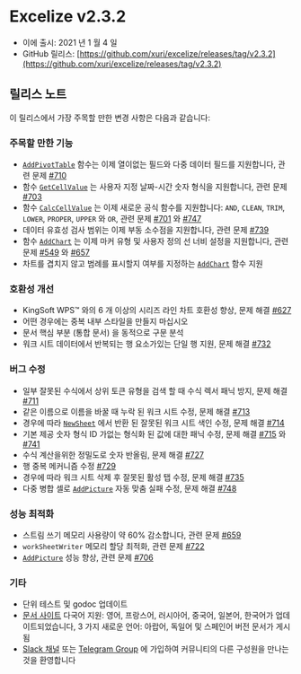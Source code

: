 # Excelize v2.3.2

* 이에 출시: 2021 년 1 월 4 일
* GitHub 릴리스: [https://github.com/xuri/excelize/releases/tag/v2.3.2](https://github.com/xuri/excelize/releases/tag/v2.3.2)

## 릴리스 노트

이 릴리스에서 가장 주목할 만한 변경 사항은 다음과 같습니다:

### 주목할 만한 기능

* [`AddPivotTable`](https://pkg.go.dev/github.com/xuri/excelize/v2@v2.3.2#File.AddPivotTable) 함수는 이제 열이없는 필드와 다중 데이터 필드를 지원합니다, 관련 문제 [#710](https://github.com/xuri/excelize/issues/710)
* 함수 [`GetCellValue`](https://pkg.go.dev/github.com/xuri/excelize/v2@v2.3.2#File.GetCellValue) 는 사용자 지정 날짜-시간 숫자 형식을 지원합니다, 관련 문제 [#703](https://github.com/xuri/excelize/issues/703)
* 함수 [`CalcCellValue`](https://pkg.go.dev/github.com/xuri/excelize/v2@v2.3.2#File.CalcCellValue) 는 이제 새로운 공식 함수를 지원합니다: `AND`, `CLEAN`, `TRIM`, `LOWER`, `PROPER`, `UPPER` 와 `OR`, 관련 문제 [#701](https://github.com/xuri/excelize/issues/701) 와 [#747](https://github.com/xuri/excelize/issues/747)
* 데이터 유효성 검사 범위는 이제 부동 소수점을 지원합니다, 관련 문제 [#739](https://github.com/xuri/excelize/issues/739)
* 함수 [`AddChart`](https://pkg.go.dev/github.com/xuri/excelize/v2@v2.3.2#File.AddChart) 는 이제 마커 유형 및 사용자 정의 선 너비 설정을 지원합니다, 관련 문제 [#549](https://github.com/xuri/excelize/issues/549) 와 [#657](https://github.com/xuri/excelize/issues/657)
* 차트를 겹치지 않고 범례를 표시할지 여부를 지정하는 [`AddChart`](https://pkg.go.dev/github.com/xuri/excelize/v2@v2.3.2#File.AddChart) 함수 지원

### 호환성 개선

* KingSoft WPS&trade; 와의 6 개 이상의 시리즈 라인 차트 호환성 향상, 문제 해결 [#627](https://github.com/xuri/excelize/issues/627)
* 어떤 경우에는 중복 내부 스타일을 만들지 마십시오
* 문서 핵심 부분 (통합 문서) 을 동적으로 구문 분석
* 워크 시트 데이터에서 반복되는 행 요소가있는 단일 행 지원, 문제 해결 [#732](https://github.com/xuri/excelize/issues/732)

### 버그 수정

* 일부 잘못된 수식에서 상위 토큰 유형을 검색 할 때 수식 렉서 패닉 방지, 문제 해결 [#711](https://github.com/xuri/excelize/issues/711)
* 같은 이름으로 이름을 바꿀 때 누락 된 워크 시트 수정, 문제 해결 [#713](https://github.com/xuri/excelize/issues/713)
* 경우에 따라 [`NewSheet`](https://pkg.go.dev/github.com/xuri/excelize/v2@v2.3.2#File.NewSheet) 에서 반환 된 잘못된 워크 시트 색인 수정, 문제 해결 [#714](https://github.com/xuri/excelize/issues/714)
* 기본 제공 숫자 형식 ID 가없는 형식화 된 값에 대한 패닉 수정, 문제 해결 [#715](https://github.com/xuri/excelize/issues/715) 와 [#741](https://github.com/xuri/excelize/issues/741)
* 수식 계산을위한 정밀도로 숫자 반올림, 문제 해결 [#727](https://github.com/xuri/excelize/issues/727)
* 행 중복 메커니즘 수정 [#729](https://github.com/xuri/excelize/issues/729)
* 경우에 따라 워크 시트 삭제 후 잘못된 활성 탭 수정, 문제 해결 [#735](https://github.com/xuri/excelize/issues/735)
* 다중 병합 셀로 [`AddPicture`](https://pkg.go.dev/github.com/xuri/excelize/v2@v2.3.2#File.AddPicture) 자동 맞춤 실패 수정, 문제 해결 [#748](https://github.com/xuri/excelize/issues/748)

### 성능 최적화

* 스트림 쓰기 메모리 사용량이 약 60% 감소합니다, 관련 문제 [#659](https://github.com/xuri/excelize/issues/659)
* `workSheetWriter` 메모리 할당 최적화, 관련 문제 [#722](https://github.com/xuri/excelize/issues/722)
* [`AddPicture`](https://pkg.go.dev/github.com/xuri/excelize/v2@v2.3.2#File.AddPicture) 성능 향상, 관련 문제 [#706](https://github.com/xuri/excelize/issues/706)

### 기타

* 단위 테스트 및 godoc 업데이트
* [문서 사이트](https://xuri.me/excelize) 다국어 지원: 영어, 프랑스어, 러시아어, 중국어, 일본어, 한국어가 업데이트되었습니다, 3 가지 새로운 언어: 아랍어, 독일어 및 스페인어 버전 문서가 게시 됨
* [Slack 채널](https://join.slack.com/t/xuri/shared_invite/zt-eriqdkeo-wV04zcCdBiiZveFgY86Wzw) 또는 [Telegram Group](https://t.me/excelize) 에 가입하여 커뮤니티의 다른 구성원을 만나는 것을 환영합니다
